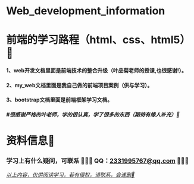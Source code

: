 # Web_development_information

# 前端的学习路程（html、css、html5）📌

#### 1、web开发文档里面是前端技术的整合升级（叶品菊老师的授课,也很感谢!）。

#### 2、my_web文档里面是我自己做的前端项目案例（供与学习）。

#### 3、bootstrap文档里面是前端框架学习文档。

##### #很感谢严格的叶老师，学的很认真，学了很多的东西（期待有缘人补充）🍻

# 资料信息📌

### 学习上有什么疑问，可联系 🍥🍥🍥 QQ：2331995767@qq.com  🍥🍥🍥

<u>*以上内容，仅供阅读学习，若有侵权，请联系，会速删📌*</u>